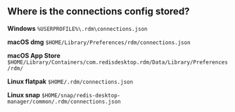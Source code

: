## Where is the connections config stored?

**Windows** `%USERPROFILE%\.rdm\connections.json`

**macOS dmg** `$HOME/Library/Preferences/rdm/connections.json`

**macOS App Store** `$HOME/Library/Containers/com.redisdesktop.rdm/Data/Library/Preferences/rdm/`

**Linux flatpak** `$HOME/.rdm/connections.json`

**Linux snap** `$HOME/snap/redis-desktop-manager/common/.rdm/connections.json`
